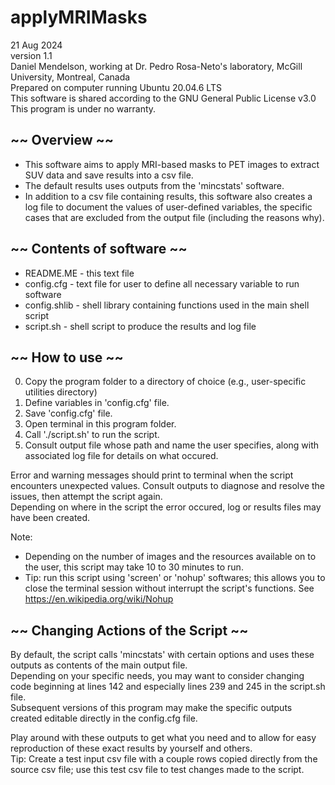 # applyMRIMasks<br>
21 Aug 2024 <br>
version 1.1 <br>
Daniel Mendelson, working at Dr. Pedro Rosa-Neto's laboratory, McGill University, Montreal, Canada <br>
Prepared on computer running Ubuntu 20.04.6 LTS <br>
This software is shared according to the GNU General Public License v3.0 <br>
This program is under no warranty.<br>

## ~~ Overview ~~<br>
* This software aims to apply MRI-based masks to PET images to extract SUV data and save results into a csv file.
* The default results uses outputs from the 'mincstats' software.
* In addition to a csv file containing results, this software also creates a log file to document the values of user-defined variables, the specific cases that are excluded from the output file (including the reasons why). 


## ~~ Contents of software ~~<br>
* README.ME	- this text file
* config.cfg	- text file for user to define all necessary variable to run software
* config.shlib	- shell library containing functions used in the main shell script
* script.sh	- shell script to produce the results and log file   

## ~~ How to use ~~<br>
0. Copy the program folder to a directory of choice (e.g., user-specific utilities directory)<br>
1. Define variables in 'config.cfg' file.<br>
2. Save 'config.cfg' file.<br>
3. Open terminal in this program folder.<br>
4. Call './script.sh' to run the script.<br>
5. Consult output file whose path and name the user specifies, along with associated log file for details on what occured.

Error and warning messages should print to terminal when the script encounters unexpected values. Consult outputs to diagnose and resolve the issues, then attempt the script again.<br> 
Depending on where in the script the error occured, log or results files may have been created.
 
Note:<br>
* Depending on the number of images and the resources available on to the user, this script may take 10 to 30 minutes to run. 
* Tip: run this script using 'screen' or 'nohup' softwares; this allows you to close the terminal session without interrupt the script's functions. See https://en.wikipedia.org/wiki/Nohup
	
	
## ~~ Changing Actions of the Script ~~
By default, the script calls 'mincstats' with certain options and uses these outputs as contents of the main output file. <br>
Depending on your specific needs, you may want to consider changing code beginning at lines 142 and especially lines 239 and 245 in the script.sh file. <br>
Subsequent versions of this program may make the specific outputs created editable directly in the config.cfg file. <br>


Play around with these outputs to get what you need and to allow for easy reproduction of these exact results by yourself and others. <br>
Tip: Create a test input csv file with a couple rows copied directly from the source csv file; use this test csv file to test changes made to the script.

